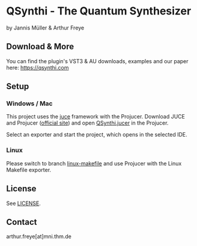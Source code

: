 # QSynthi - The Quantum Synthesizer

by Jannis Müller & Arthur Freye


## Download & More
You can find the plugin's VST3 & AU downloads, examples and our paper here:
https://qsynthi.com


## Setup

### Windows / Mac
This project uses the [juce](https://juce.com/) framework with the Projucer.
Download JUCE and Projucer ([official site](https://juce.com/download/))
and open [QSynthi.jucer](QSynthi.jucer) in the Projucer.

Select an exporter and start the project, which opens in the selected IDE.


### Linux
Please switch to branch [linux-makefile](https://github.com/arth3mis/qsynthi/tree/linux-makefile)
and use Projucer with the Linux Makefile exporter.


## License
See [LICENSE](LICENSE).


## Contact
arthur.freye[at]mni.thm.de


